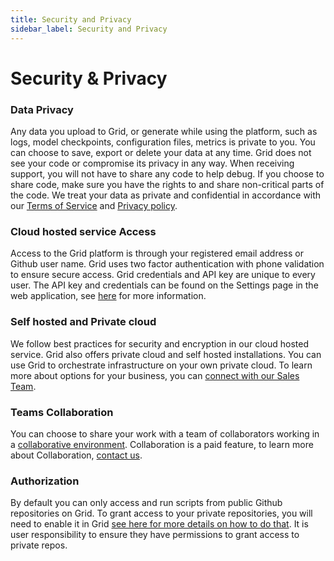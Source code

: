 ```yaml
---
title: Security and Privacy
sidebar_label: Security and Privacy
---
```


# Security & Privacy

### Data Privacy

Any data you upload to Grid, or generate while using the platform, such as logs, model checkpoints, configuration files, metrics is private to you. You can choose to save, export or delete your data at any time. Grid does not see your code or compromise its privacy in any way. When receiving support, you will not have to share any code to help debug. If you choose to share code, make sure you have the rights to and share non-critical parts of the code. We treat your data as private and confidential in accordance with our [Terms of Service](https://www.grid.ai/terms-of-service/) and [Privacy policy](https://www.grid.ai/privacy-policy/).

### Cloud hosted service Access

Access to the Grid platform is through your registered email address or Github user name. Grid uses two factor authentication with phone validation to ensure secure access. Grid credentials and API key are unique to every user. The API key and credentials can be found on the Settings page in the web application, see [here](https://docs.grid.ai/getting-started/your-login-credentials) for more information.

### Self hosted and Private cloud

We follow best practices for security and encryption in our cloud hosted service. Grid also offers private cloud and self hosted installations. You can use Grid to orchestrate infrastructure on your own private cloud. To learn more about options for your business, you can [connect with our Sales Team](mailto:sales@grid.ai).

### Teams Collaboration

You can choose to share your work with a team of collaborators working in a [collaborative environment](https://docs.grid.ai/platform/collaboration). Collaboration is a paid feature, to learn more about Collaboration, [contact us](mailto:sales@grid.ai).

### Authorization

By default you can only access and run scripts from public Github repositories on Grid. To grant access to your private repositories, you will need to enable it in Grid [see here for more details on how to do that](https://docs.grid.ai/features/sessions/github-login). It is user responsibility to ensure they have permissions to grant access to private repos.
